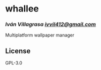 # whallee
### _Iván Villagrasa <ivvil412@gmail.com>_

Multiplatform wallpaper manager

## License

GPL-3.0

